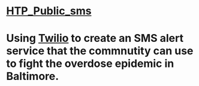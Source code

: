 # [HTP_Public_sms](http://wwww.htpbaltimore.com)
# Using [Twilio](https://www.twilio.com) to create an SMS alert service that the commnutity can use to fight the overdose epidemic in Baltimore.
